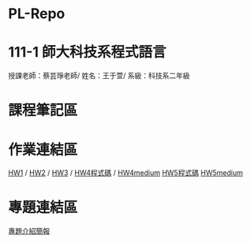 # PL-Repo
# 111-1 師大科技系程式語言
授課老師：蔡芸琤老師/
姓名：王于萱/
系級：科技系二年級
# 課程筆記區
# 作業連結區
[HW1](https://github.com/w13oo/PL-Repo/tree/main/HW1)  /
[HW2](https://github.com/w13oo/PL-Repo/blob/main/HW2.ipynb)  /
[HW3](https://github.com/w13oo/PL-Repo/blob/main/HW3.ipynb)  /
[HW4程式碼](https://github.com/w13oo/PL-Repo/blob/main/HW4.ipynb)  /
[HW4medium](https://medium.com/@alice920225/2023%E5%B9%B404%E6%9C%8817%E6%97%A5%E8%87%B32023%E5%B9%B404%E6%9C%8823%E6%97%A5%E5%85%A8%E5%9C%8B%E9%9B%BB%E5%BD%B1%E7%A5%A8%E6%88%BF%E7%B5%B1%E8%A8%88%E6%95%B8%E6%93%9A-c69574bb18ab)
[HW5程式碼](https://github.com/w13oo/PL-Repo/blob/main/HW5.ipynb)
[HW5medium](https://medium.com/@alice920225/%E5%B8%AB%E5%A4%A7%E9%99%84%E8%BF%91%E8%B1%86%E8%8A%B1%E5%BA%97%E7%86%B1%E9%BB%9E%E5%9C%96-python%E6%96%87%E6%9C%AC%E5%85%B1%E7%8F%BE%E7%B6%B2%E8%B7%AF%E5%88%86%E6%9E%90-b35319bdab02)

# 專題連結區
[專題介紹簡報](https://www.canva.com/design/DAFhN0Tphs8/SarinkU2qCBPGde6BMUBSA/edit?utm_content=DAFhN0Tphs8&utm_campaign=designshare&utm_medium=link2&utm_source=sharebutton)

